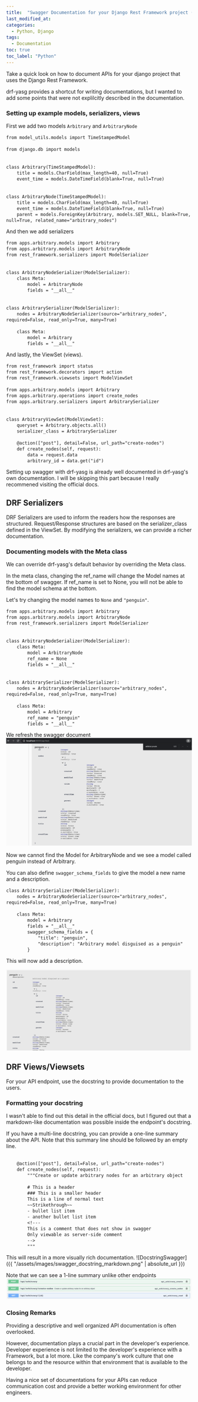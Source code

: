 ```yaml
---
title:  "Swagger Documentation for your Django Rest Framework project (drf-yasg)"
last_modified_at: 
categories: 
  - Python, Django
tags:
  - Documentation
toc: true
toc_label: "Python"
---
```


Take a quick look on how to document APIs for your django project that uses the Django Rest Framework.

drf-yasg provides a shortcut for writing documentations, but I wanted to add some points that were not explilcitly described in the documentation.

### Setting up example models, serializers, views

First we add two models `Arbitrary` and `ArbitraryNode`
```
from model_utils.models import TimeStampedModel

from django.db import models


class Arbitrary(TimeStampedModel):
    title = models.CharField(max_length=40, null=True)
    event_time = models.DateTimeField(blank=True, null=True)


class ArbitraryNode(TimeStampedModel):
    title = models.CharField(max_length=40, null=True)
    event_time = models.DateTimeField(blank=True, null=True)
    parent = models.ForeignKey(Arbitrary, models.SET_NULL, blank=True, null=True, related_name="arbitrary_nodes")

```

And then we add serializers
```
from apps.arbitrary.models import Arbitrary
from apps.arbitrary.models import ArbitraryNode
from rest_framework.serializers import ModelSerializer


class ArbitraryNodeSerializer(ModelSerializer):
    class Meta:
        model = ArbitraryNode
        fields = "__all__"


class ArbitrarySerializer(ModelSerializer):
    nodes = ArbitraryNodeSerializer(source="arbitrary_nodes", required=False, read_only=True, many=True)

    class Meta:
        model = Arbitrary
        fields = "__all__"
```

And lastly, the ViewSet (views).
```
from rest_framework import status
from rest_framework.decorators import action
from rest_framework.viewsets import ModelViewSet

from apps.arbitrary.models import Arbitrary
from apps.arbitrary.operations import create_nodes
from apps.arbitrary.serializers import ArbitrarySerializer


class ArbitraryViewSet(ModelViewSet):
    queryset = Arbitrary.objects.all()
    serializer_class = ArbitrarySerializer

    @action(["post"], detail=False, url_path="create-nodes")
    def create_nodes(self, request):
        data = request.data
        arbitrary_id = data.get("id")
```


Setting up swagger with drf-yasg is already well documented in drf-yasg's own documentation. I will be skipping this part because I really recommened visiting the official docs.

## DRF Serializers
DRF Serializers are used to inform the readers how the responses are structured. Request/Response structures are based on the serializer_class defined in the ViewSet. By modifying the serializers, we can provide a richer documentation.

### Documenting models with the Meta class
We can override drf-yasg's default behavior by overriding the Meta class. 

In the meta class, changing the ref_name will change the Model names at the bottom of swagger. If ref_name is set to None, you will not be able to find the model schema at the bottom.

Let's try changing the model names to `None` and `"penguin"`.
```
from apps.arbitrary.models import Arbitrary
from apps.arbitrary.models import ArbitraryNode
from rest_framework.serializers import ModelSerializer


class ArbitraryNodeSerializer(ModelSerializer):
    class Meta:
        model = ArbitraryNode
        ref_name = None
        fields = "__all__"


class ArbitrarySerializer(ModelSerializer):
    nodes = ArbitraryNodeSerializer(source="arbitrary_nodes", required=False, read_only=True, many=True)

    class Meta:
        model = Arbitrary
        ref_name = "penguin"
        fields = "__all__"

```
We refresh the swagger document
![IMAGE](../assets/images/swagger_renamed_model.png)

Now we cannot find the Model for ArbitraryNode and we see a model called penguin instead of Arbitrary.

You can also define `swagger_schema_fields` to give the model a new name and a description.
```
class ArbitrarySerializer(ModelSerializer):
    nodes = ArbitraryNodeSerializer(source="arbitrary_nodes", required=False, read_only=True, many=True)

    class Meta:
        model = Arbitrary
        fields = "__all__"
        swagger_schema_fields = {
            "title": "penguin",
            "description": "Arbitrary model disguised as a penguin"
        }
```
This will now add a description.

![IMAGE](/assets/images/swagger_model_with_description.png)



## DRF Views/Viewsets
For your API endpoint, use the docstring to provide documentation to the users.

### Formatting your docstring
I wasn't able to find out this detail in the official docs, but I figured out that a markdown-like documentation was possible inside the endpoint's docstring.

If you have a multi-line docstring, you can provide a one-line summary about the API. Note that this summary line should be followed by an empty line.

```

    @action(["post"], detail=False, url_path="create-nodes")
    def create_nodes(self, request):
        """Create or update arbitrary nodes for an arbitrary object

        # This is a header
        ### This is a smaller header
        This is a line of normal text
        ~~Strikethrough~~
        - bullet list item
        - another bullet list item
        <!---
        This is a comment that does not show in swagger
        Only viewable as server-side comment
        -->
        """
```
This will result in a more visually rich documentation.
![DocstringSwagger]({{ "/assets/images/swagger_docstring_markdown.png" | absolute_url }})

Note that we can see a 1-line summary unlike other endpoints
![IMAGE](/assets/images/swagger_summary_line.png)


### Closing Remarks

Providing a descriptive and well organized API documentation is often overlooked.  

However, documentation plays a crucial part in the developer's experience.  
Developer experience is not limited to the developer's experience with a Framework, but a lot more. 
Like the company's work culture that one belongs to and the resource within that environment that is available to the developer.

Having a nice set of documentations for your APIs can reduce communication cost and provide a better working environment for other engineers.